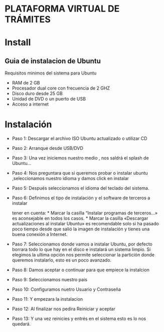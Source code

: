 
# PLATAFORMA VIRTUAL DE TRÁMITES

# Install

## Guia de instalacion de Ubuntu 

Requisitos minimos del sistema para Ubuntu 

- RAM de 2 GB
- Procesador dual core con frecuencia de  2 GHZ
- Disco duro desde 25 GB
- Unidad  de DVD o un puerto de USB 
- Acceso a internet

# Instalación

- Paso 1: Descargar el archivo ISO Ubuntu actualizado o utilizar CD 
- Paso 2: Arranque desde USB/DVD 
- Paso 3: Una vez iniciemos nuestro medio , nos saldrá el splash de Ubuntu...
- Paso 4: Nos preguntara que si queremos probar o instalar ubuntu ,seleccionamos nuestro idioma y damos click en instalar 
- Paso 5: Después seleccionamos el idioma del teclado del sistema. 
- Paso 6: Definimos el tipo de instalación y el software de terceros a instalar 
   
  tener en cuenta:
      * Marcar la casilla “Instalar programas de terceros…» es aconsejable en todos los casos.
      * Marcar la casilla «Descargar actualizaciones al instalar Ubuntu» es recomendable solo si ha pasado poco tiempo desde que salió la imagen de instalación y tienes una buena conexión a Internet.

- Paso 7: Seleccionamos donde vamos a instalar Ubuntu, por defecto borrara todo lo que hay en el disco e instalará un sistema limpio. Si elegimos la ultima opción nos permite seleccionar la partición donde queremos instalarlo, esto es un poco avanzado. 
- Paso 8: Damos aceptar o continuar para que empiece la instalcion 
- Paso 9: Seleccionamos nuestro pais 
- Paso 10: Configuramos nuetro Usuario y Contraseña 
- Paso 11: Y empezara la instalacion 
- Paso 12: Al finalizar nos pedira Reiniciar y aceptar 
- Paso 13: Y una vez reinicies y entrés en el sistema esto es lo nos quedará. 